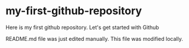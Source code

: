 # my-first-github-repository
Here is my first github repository. Let's get started with Github

README.md file was just edited manually. This file was modified locally.